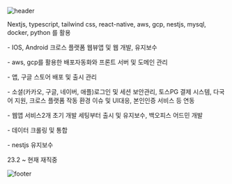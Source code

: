 ![header](https://capsule-render.vercel.app/api?type=soft&color=242424&height=100&section=header&text=DONGGEUN'S%20GITHUB&fontSize=30&fontColor=ffffff)
<div>
  <p>
  Nextjs, typescript, tailwind css, react-native, aws, gcp, nestjs, mysql, docker, python 를 활용
  </p>
  <p>
  - IOS, Android 크로스 플랫폼 웹뷰앱 및 웹 개발, 유지보수
  </p>
  <p>
  - aws, gcp를 활용한 배포자동화와 프론트 서버 및 도메인 관리 
  </p>
  <p>
  - 앱, 구글 스토어 배포 및 출시 관리
  </p>
  <p>
  - 소셜(카카오, 구글, 네이버, 애플)로그인 및 세션 보안관리, 토스PG 결제 시스템, 다국어 지원, 크로스 플랫폼 작동 환경 이슈 및 UI대응, 본인인증 서비스 등 연동
  </p>
  <p>
  - 웹앱 서비스2개 초기 개발 세팅부터 출시 및 유지보수, 백오피스 어드민 개발
  </p>
  <p>
  - 데이터 크롤링 및 통합
  </p>
  </p>
  <p>
  - nestjs 유지보수
  </p>
  <p>
  23.2 ~ 현재 재직중
  </p>
</div>


![footer](https://capsule-render.vercel.app/api?type=soft&color=242424&height=150&section=footer&text=O&fontSize=100&fontColor=696969)
